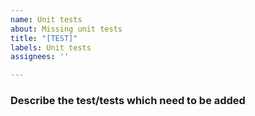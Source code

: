 ```yaml
---
name: Unit tests
about: Missing unit tests
title: "[TEST]"
labels: Unit tests
assignees: ''

---
```


### Describe the test/tests which need to be added
